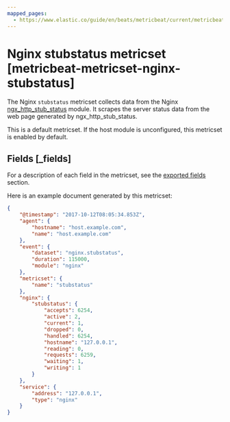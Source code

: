 ```yaml
---
mapped_pages:
  - https://www.elastic.co/guide/en/beats/metricbeat/current/metricbeat-metricset-nginx-stubstatus.html
---
```


# Nginx stubstatus metricset [metricbeat-metricset-nginx-stubstatus]

The Nginx `stubstatus` metricset collects data from the Nginx [ngx_http_stub_status](http://nginx.org/en/docs/http/ngx_http_stub_status_module.html) module. It scrapes the server status data from the web page generated by ngx_http_stub_status.

This is a default metricset. If the host module is unconfigured, this metricset is enabled by default.

## Fields [_fields]

For a description of each field in the metricset, see the [exported fields](/reference/metricbeat/exported-fields-nginx.md) section.

Here is an example document generated by this metricset:

```json
{
    "@timestamp": "2017-10-12T08:05:34.853Z",
    "agent": {
        "hostname": "host.example.com",
        "name": "host.example.com"
    },
    "event": {
        "dataset": "nginx.stubstatus",
        "duration": 115000,
        "module": "nginx"
    },
    "metricset": {
        "name": "stubstatus"
    },
    "nginx": {
        "stubstatus": {
            "accepts": 6254,
            "active": 2,
            "current": 1,
            "dropped": 0,
            "handled": 6254,
            "hostname": "127.0.0.1",
            "reading": 0,
            "requests": 6259,
            "waiting": 1,
            "writing": 1
        }
    },
    "service": {
        "address": "127.0.0.1",
        "type": "nginx"
    }
}
```
